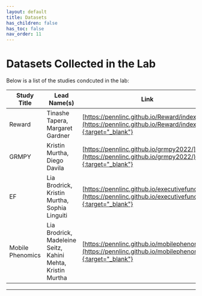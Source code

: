 ```yaml
---
layout: default
title: Datasets
has_children: false
has_toc: false
nav_order: 11
---
```


# Datasets Collected in the Lab

Below is a list of the studies condcuted in the lab:

| Study Title |    Lead Name(s)    |               Link                |
| ------------- | --------------- | --------------------------------- |
| Reward    | Tinashe Tapera, Margaret Gardner | [https://pennlinc.github.io/Reward/index](https://pennlinc.github.io/Reward/index){:target="_blank"} |
| GRMPY | Kristin Murtha, Diego Davila | [https://pennlinc.github.io/grmpy2022/](https://pennlinc.github.io/grmpy2022/){:target="_blank"} 
| EF | Lia Brodrick, Kristin Murtha, Sophia Linguiti | [https://pennlinc.github.io/executivefunction/](https://pennlinc.github.io/executivefunction/){:target="_blank"} |
| Mobile Phenomics | Lia Brodrick, Madeleine Seitz, Kahini Mehta, Kristin Murtha | [https://pennlinc.github.io/mobilephenomics/](https://pennlinc.github.io/mobilephenomics/){:target="_blank"} |



----------------------------------------

